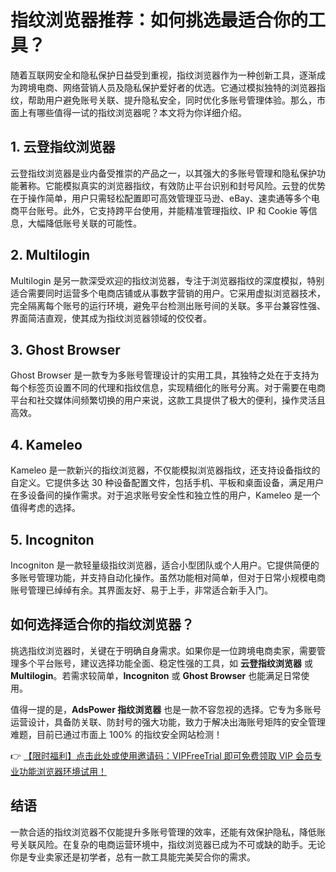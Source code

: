 # 指纹浏览器推荐：如何挑选最适合你的工具？

随着互联网安全和隐私保护日益受到重视，指纹浏览器作为一种创新工具，逐渐成为跨境电商、网络营销人员及隐私保护爱好者的优选。它通过模拟独特的浏览器指纹，帮助用户避免账号关联、提升隐私安全，同时优化多账号管理体验。那么，市面上有哪些值得一试的指纹浏览器呢？本文将为你详细介绍。

## 1. 云登指纹浏览器

云登指纹浏览器是业内备受推崇的产品之一，以其强大的多账号管理和隐私保护功能著称。它能模拟真实的浏览器指纹，有效防止平台识别和封号风险。云登的优势在于操作简单，用户只需轻松配置即可高效管理亚马逊、eBay、速卖通等多个电商平台账号。此外，它支持跨平台使用，并能精准管理指纹、IP 和 Cookie 等信息，大幅降低账号关联的可能性。

## 2. Multilogin

Multilogin 是另一款深受欢迎的指纹浏览器，专注于浏览器指纹的深度模拟，特别适合需要同时运营多个电商店铺或从事数字营销的用户。它采用虚拟浏览器技术，完全隔离每个账号的运行环境，避免平台检测出账号间的关联。多平台兼容性强、界面简洁直观，使其成为指纹浏览器领域的佼佼者。

## 3. Ghost Browser

Ghost Browser 是一款专为多账号管理设计的实用工具，其独特之处在于支持为每个标签页设置不同的代理和指纹信息，实现精细化的账号分离。对于需要在电商平台和社交媒体间频繁切换的用户来说，这款工具提供了极大的便利，操作灵活且高效。

## 4. Kameleo

Kameleo 是一款新兴的指纹浏览器，不仅能模拟浏览器指纹，还支持设备指纹的自定义。它提供多达 30 种设备配置文件，包括手机、平板和桌面设备，满足用户在多设备间的操作需求。对于追求账号安全性和独立性的用户，Kameleo 是一个值得考虑的选择。

## 5. Incogniton

Incogniton 是一款轻量级指纹浏览器，适合小型团队或个人用户。它提供简便的多账号管理功能，并支持自动化操作。虽然功能相对简单，但对于日常小规模电商账号管理已绰绰有余。其界面友好、易于上手，非常适合新手入门。

## 如何选择适合你的指纹浏览器？

挑选指纹浏览器时，关键在于明确自身需求。如果你是一位跨境电商卖家，需要管理多个平台账号，建议选择功能全面、稳定性强的工具，如 **云登指纹浏览器** 或 **Multilogin**。若需求较简单，**Incogniton** 或 **Ghost Browser** 也能满足日常使用。

值得一提的是，**AdsPower 指纹浏览器** 也是一款不容忽视的选择。它专为多账号运营设计，具备防关联、防封号的强大功能，致力于解决出海账号矩阵的安全管理难题，目前已通过市面上 100% 的指纹安全网站检测！

👉 [【限时福利】点击此处或使用邀请码：VIPFreeTrial 即可免费领取 VIP 会员专业功能浏览器环境试用！](https://bit.ly/adspower_free)

## 结语

一款合适的指纹浏览器不仅能提升多账号管理的效率，还能有效保护隐私，降低账号关联风险。在复杂的电商运营环境中，指纹浏览器已成为不可或缺的助手。无论你是专业卖家还是初学者，总有一款工具能完美契合你的需求。